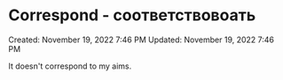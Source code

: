 # Correspond - соответствовоать

Created: November 19, 2022 7:46 PM
Updated: November 19, 2022 7:46 PM

It doesn't correspond to my aims.